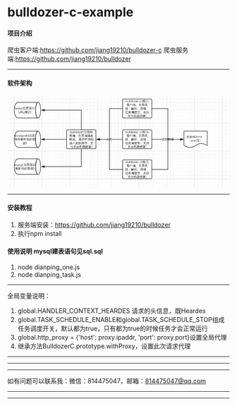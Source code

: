# bulldozer-c-example

#### 项目介绍
爬虫客户端:https://github.com/jiang19210/bulldozer-c
爬虫服务端:https://github.com/jiang19210/bulldozer
****
#### 软件架构
![avatar](https://github.com/jiang19210/data/blob/master/bulldozer.png?raw=true)
****
#### 安装教程
1. 服务端安装：https://github.com/jiang19210/bulldozer
2. 执行npm install

#### 使用说明 mysql建表语句见sql.sql
1. node dianping_one.js 
2. node dianping_task.js 

*******************
全局变量说明：
1. global.HANDLER_CONTEXT_HEARDES 请求的头信息，既Heardes
2. global.TASK_SCHEDULE_ENABLE和global.TASK_SCHEDULE_STOP组成任务调度开关，默认都为true，只有都为true的时候任务才会正常运行
3. global.http_proxy = {'host': proxy.ipaddr, 'port': proxy.port}设置全局代理
4. 继承方法BulldozerC.prototype.withProxy，设置此次请求代理


******************
******************
******************
如有问题可以联系我：微信：814475047，邮箱：814475047@qq.com
******************
******************